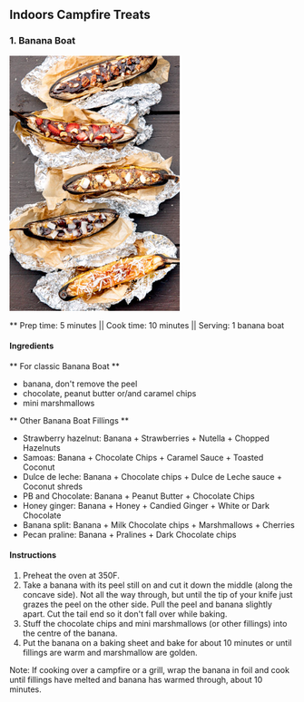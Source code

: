## Indoors Campfire Treats

### 1. Banana Boat

![Picture](../img/banana_boat.jpg)

** Prep time: 5 minutes || Cook time: 10 minutes || Serving: 1 banana boat

#### Ingredients

** For classic Banana Boat **

- banana, don't remove the peel
- chocolate, peanut butter or/and caramel chips
- mini marshmallows

** Other Banana Boat Fillings **

 - Strawberry hazelnut: Banana + Strawberries + Nutella + Chopped Hazelnuts
 - Samoas: Banana + Chocolate Chips + Caramel Sauce + Toasted Coconut
 - Dulce de leche: Banana + Chocolate chips + Dulce de Leche sauce + Coconut shreds
 - PB and Chocolate: Banana + Peanut Butter + Chocolate Chips
 - Honey ginger: Banana + Honey + Candied Ginger + White or Dark Chocolate
 - Banana split: Banana + Milk Chocolate chips + Marshmallows + Cherries
 - Pecan praline: Banana + Pralines + Dark Chocolate chips

#### Instructions

1. Preheat the oven at 350F.
2. Take a banana with its peel still on and cut it down the middle (along the concave side). Not all the way through, but until the tip of your knife just grazes the peel on the other side. Pull the peel and banana slightly apart. Cut the tail end so it don't fall over while baking.
3. Stuff the chocolate chips and mini marshmallows (or other fillings) into the centre of the banana.
4. Put the banana on a baking sheet and bake for about 10 minutes or until fillings are warm and marshmallow are golden. 
	
Note: If cooking over a campfire or a grill, wrap the banana in foil and cook until fillings have melted and banana has warmed through, about 10 minutes.
 

